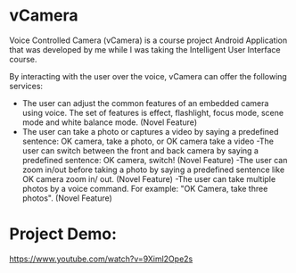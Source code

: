 # vCamera
Voice Controlled Camera (vCamera) is a course project Android Application that was developed by me while I was taking the Intelligent User Interface course. 

By interacting with the user over the voice, vCamera can offer the following services: 
- The user can adjust the common features of an embedded camera using voice. The set of features is effect, flashlight, focus mode, scene mode and white balance mode. (Novel Feature)
- The user can take a photo or captures a video by saying a predefined sentence: OK camera, take a photo, or OK camera take a video
-The user can switch between the front and back camera by saying a predefined sentence: OK camera, switch! (Novel Feature)
-The user can zoom in/out before taking a photo by saying a predefined sentence like OK camera zoom in/ out. (Novel Feature)
-The user can take multiple photos by a voice command. For example: "OK Camera, take three photos". (Novel Feature)

# Project Demo: 
https://www.youtube.com/watch?v=9Ximl2Ope2s
